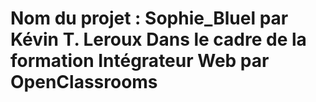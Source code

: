 # Nom du projet : Sophie_Bluel par Kévin T. Leroux Dans le cadre de la formation Intégrateur Web par OpenClassrooms
